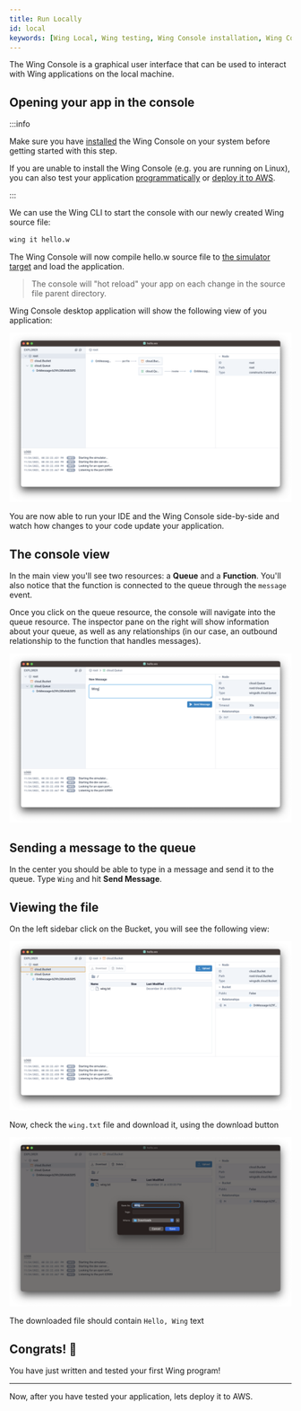 ```yaml
---
title: Run Locally
id: local
keywords: [Wing Local, Wing testing, Wing Console installation, Wing Console usage, Wing Console setup]
---
```


The Wing Console is a graphical user interface that can be used to interact with
Wing applications on the local machine.

## Opening your app in the console

:::info

Make sure you have [installed](./installation#wing-console) the Wing Console on your system
before getting started with this step.

If you are unable to install the Wing Console (e.g. you are running on Linux), you can
also test your application [programmatically](./simulator) or [deploy it to AWS](./aws).

:::

We can use the Wing CLI to start the console with our newly created Wing source file:

```sh
wing it hello.w
```

The Wing Console will now compile hello.w source file to [the simulator target](./simulator#the-simulator-target-sim)
and load the application. 

> The console will "hot reload" your app on each change in the source file parent directory.

Wing Console desktop application will show the following view of you application:

![Wing Console desktop application view](./console-app.png 'Wing Console')

You are now able to run your IDE and the Wing Console side-by-side and watch how changes to your code update your application.

## The console view

In the main view you'll see two resources: a **Queue** and a **Function**.
You'll also notice that the function is connected to the queue through the
`message` event.

Once you click on the queue resource, the console will navigate into the queue
resource. The inspector pane on the right will show information about your
queue, as well as any relationships (in our case, an outbound relationship to
the function that handles messages).

![Queue resource view in Wing Console](./console-queue.png 'Queue resource')

## Sending a message to the queue

In the center you should be able to type in a message and send it to the queue.
Type `Wing` and hit **Send Message**.

## Viewing the file

On the left sidebar click on the Bucket, you will see the following view:

![Bucket resource view in Wing Console](./console-bucket-1.png 'Bucket resource')

Now, check the `wing.txt` file and download it, using the download button

![Download bucket files in Wing Console](./console-bucket-2.png 'Download bucket files')

The downloaded file should contain `Hello, Wing` text

## Congrats! :clap:

You have just written and tested your first Wing program!

---

Now, after you have tested your application, lets deploy it to AWS.
